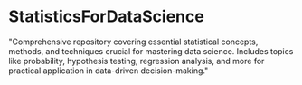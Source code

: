 # StatisticsForDataScience
"Comprehensive repository covering essential statistical concepts, methods, and techniques crucial for mastering data science. Includes topics like probability, hypothesis testing, regression analysis, and more for practical application in data-driven decision-making."

